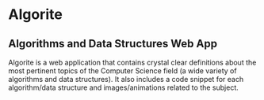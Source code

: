 # Algorite

## Algorithms and Data Structures Web App

Algorite is a web application that contains crystal clear definitions about the most pertinent topics of the Computer Science field (a wide variety of algorithms and data structures). It also includes a code snippet for each algorithm/data structure and images/animations related to the subject.
